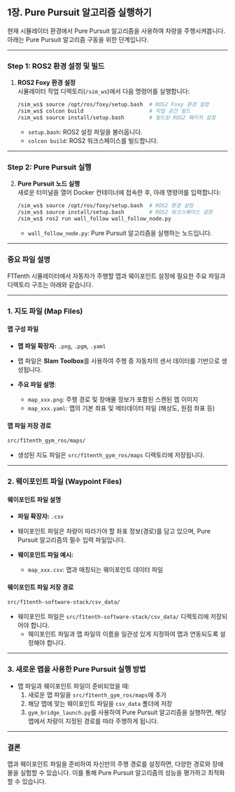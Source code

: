 
## **1장. Pure Pursuit 알고리즘 실행하기**

현재 시뮬레이터 환경에서 Pure Pursuit 알고리즘을 사용하여 차량을 주행시켜봅니다. 아래는 Pure Pursuit 알고리즘 구동을 위한 단계입니다.

---

### **Step 1: ROS2 환경 설정 및 빌드**

1. **ROS2 Foxy 환경 설정**  
   시뮬레이터 작업 디렉토리(`/sim_ws`)에서 다음 명령어를 실행합니다:
   ```bash
   /sim_ws$ source /opt/ros/foxy/setup.bash  # ROS2 Foxy 환경 설정
   /sim_ws$ colcon build                     # 작업 공간 빌드
   /sim_ws$ source install/setup.bash        # 빌드된 ROS2 패키지 설정
   ```
   - `setup.bash`: ROS2 설정 파일을 불러옵니다.
   - `colcon build`: ROS2 워크스페이스를 빌드합니다.

---

### **Step 2: Pure Pursuit 실행**

2. **Pure Pursuit 노드 실행**  
   새로운 터미널을 열어 Docker 컨테이너에 접속한 후, 아래 명령어를 입력합니다:
   ```bash
   /sim_ws$ source /opt/ros/foxy/setup.bash  # ROS2 환경 설정
   /sim_ws$ source install/setup.bash        # ROS2 워크스페이스 설정
   /sim_ws$ ros2 run wall_follow wall_follow_node.py
   ```
   - `wall_follow_node.py`: Pure Pursuit 알고리즘을 실행하는 노드입니다.

---

### **중요 파일 설명**

F1Tenth 시뮬레이터에서 자동차가 주행할 맵과 웨이포인트 설정에 필요한 주요 파일과 디렉토리 구조는 아래와 같습니다.

---

### **1. 지도 파일 (Map Files)**

#### **맵 구성 파일**  
- **맵 파일 확장자:** `.png`, `.pgm`, `.yaml`  
- 맵 파일은 **Slam Toolbox**를 사용하여 주행 중 자동차의 센서 데이터를 기반으로 생성됩니다.

- **주요 파일 설명**:  
  - `map_xxx.png`: 주행 경로 및 장애물 정보가 포함된 스캔된 맵 이미지  
  - `map_xxx.yaml`: 맵의 기본 좌표 및 메타데이터 파일 (해상도, 원점 좌표 등)  

#### **맵 파일 저장 경로**  
```bash
src/f1tenth_gym_ros/maps/
```
- 생성된 지도 파일은 `src/f1tenth_gym_ros/maps` 디렉토리에 저장됩니다.

---

### **2. 웨이포인트 파일 (Waypoint Files)**

#### **웨이포인트 파일 설명**  
- **파일 확장자:** `.csv`  
- 웨이포인트 파일은 차량이 따라가야 할 좌표 정보(경로)를 담고 있으며, Pure Pursuit 알고리즘의 필수 입력 파일입니다.
  
- **웨이포인트 파일 예시:**  
  - `map_xxx.csv`: 맵과 매칭되는 웨이포인트 데이터 파일

#### **웨이포인트 파일 저장 경로**  
```bash
src/f1tenth-software-stack/csv_data/
```
- 웨이포인트 파일은 `src/f1tenth-software-stack/csv_data/` 디렉토리에 저장되어야 합니다.  
  - 웨이포인트 파일과 맵 파일의 이름을 일관성 있게 지정하여 맵과 연동되도록 설정해야 합니다.

---

### **3. 새로운 맵을 사용한 Pure Pursuit 실행 방법**

- 맵 파일과 웨이포인트 파일이 준비되었을 때:
  1. 새로운 맵 파일을 `src/f1tenth_gym_ros/maps`에 추가  
  2. 해당 맵에 맞는 웨이포인트 파일을 `csv_data` 폴더에 저장  
  3. `gym_bridge_launch.py`를 사용하여 Pure Pursuit 알고리즘을 실행하면, 해당 맵에서 차량이 지정된 경로를 따라 주행하게 됩니다.

---

### **결론**  
맵과 웨이포인트 파일을 준비하여 자신만의 주행 경로를 설정하면, 다양한 경로와 장애물을 실험할 수 있습니다. 이를 통해 Pure Pursuit 알고리즘의 성능을 평가하고 최적화할 수 있습니다.
